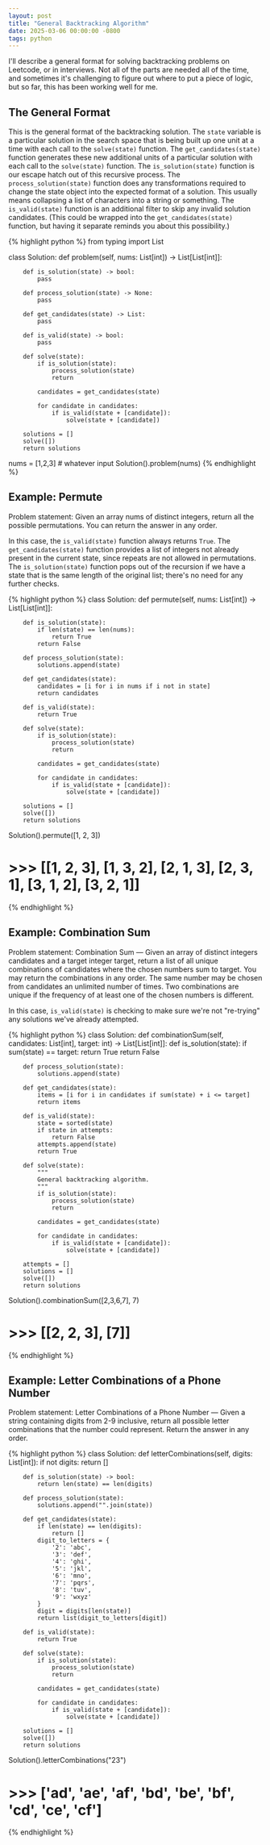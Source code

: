 ```yaml
---
layout: post
title: "General Backtracking Algorithm"
date: 2025-03-06 00:00:00 -0800
tags: python
---
```


I'll describe a general format for solving backtracking problems on Leetcode,
or in interviews. Not all of the parts are needed all of the time, and 
sometimes it's challenging to figure out where to put a piece of logic, but so
far, this has been working well for me.


## The General Format

This is the general format of the backtracking solution. The `state` variable
is a particular solution in the search space that is being built up one unit at
a time with each call to the `solve(state)` function. The
`get_candidates(state)` function generates these new additional units of a
particular solution with each call to the `solve(state)` function. The
`is_solution(state)` function is our escape hatch out of this recursive 
process. The `process_solution(state)` function does any transformations 
required to change the state object into the expected format of a solution.
This usually means collapsing a list of characters into a string or something.
The `is_valid(state)` function is an additional filter to skip any invalid 
solution candidates. (This could be wrapped into the `get_candidates(state)` 
function, but having it separate reminds you about this possibility.)

{% highlight python %}
from typing import List

class Solution:
    def problem(self, nums: List[int]) -> List[List[int]]:

        def is_solution(state) -> bool:
            pass

        def process_solution(state) -> None:
            pass
        
        def get_candidates(state) -> List:
            pass

        def is_valid(state) -> bool:
            pass

        def solve(state):
            if is_solution(state):
                process_solution(state)
                return
        
            candidates = get_candidates(state)
        
            for candidate in candidates:
                if is_valid(state + [candidate]):
                    solve(state + [candidate])

        solutions = []
        solve([])
        return solutions

nums = [1,2,3] # whatever input
Solution().problem(nums)
{% endhighlight %}


## Example: Permute

Problem statement: Given an array nums of distinct integers, return all the 
possible permutations. You can return the answer in any order.

In this case, the `is_valid(state)` function always returns `True`. The
`get_candidates(state)` function provides a list of integers not already
present in the current state, since repeats are not allowed in permutations.
The `is_solution(state)` function pops out of the recursion if we have a state
that is the same length of the original list; there's no need for any further
checks.

{% highlight python %}
class Solution:
    def permute(self, nums: List[int]) -> List[List[int]]:

        def is_solution(state):
            if len(state) == len(nums):
                return True
            return False

        def process_solution(state):
            solutions.append(state)
        
        def get_candidates(state):
            candidates = [i for i in nums if i not in state]
            return candidates

        def is_valid(state):
            return True

        def solve(state):
            if is_solution(state):
                process_solution(state)
                return
        
            candidates = get_candidates(state)
        
            for candidate in candidates:
                if is_valid(state + [candidate]):
                    solve(state + [candidate])

        solutions = []
        solve([])
        return solutions

Solution().permute([1, 2, 3])
# >>> [[1, 2, 3], [1, 3, 2], [2, 1, 3], [2, 3, 1], [3, 1, 2], [3, 2, 1]]
{% endhighlight %}


## Example: Combination Sum

Problem statement: Combination Sum — Given an array of distinct integers 
candidates and a target integer target, return a list of all unique 
combinations of candidates where the chosen numbers sum to target.
You may return the combinations in any order. The same number may be chosen 
from candidates an unlimited number of times. Two combinations are unique if 
the frequency of at least one of the chosen numbers is different.

In this case, `is_valid(state)` is checking to make sure we're not "re-trying"
any solutions we've already attempted.

{% highlight python %}
class Solution:
    def combinationSum(self, candidates: List[int], target: int) -> List[List[int]]:
        def is_solution(state):
            if sum(state) == target:
                return True
            return False

        def process_solution(state):
            solutions.append(state)
        
        def get_candidates(state):
            items = [i for i in candidates if sum(state) + i <= target]
            return items

        def is_valid(state):
            state = sorted(state)
            if state in attempts:
                return False
            attempts.append(state)
            return True

        def solve(state):
            """
            General backtracking algorithm.
            """
            if is_solution(state):
                process_solution(state)
                return
        
            candidates = get_candidates(state)
        
            for candidate in candidates:
                if is_valid(state + [candidate]):
                    solve(state + [candidate])

        attempts = []
        solutions = []
        solve([])
        return solutions

Solution().combinationSum([2,3,6,7], 7)
# >>> [[2, 2, 3], [7]]
{% endhighlight %}


## Example: Letter Combinations of a Phone Number

Problem statement: Letter Combinations of a Phone Number — Given a string 
containing digits from 2-9 inclusive, return all possible letter combinations 
that the number could represent. Return the answer in any order.

{% highlight python %}
class Solution:
    def letterCombinations(self, digits: List[int]):
        if not digits:
            return []
    
        def is_solution(state) -> bool:
            return len(state) == len(digits)
    
        def process_solution(state):
            solutions.append("".join(state))

        def get_candidates(state):
            if len(state) == len(digits):
                return []
            digit_to_letters = {
                '2': 'abc',
                '3': 'def',
                '4': 'ghi',
                '5': 'jkl',
                '6': 'mno',
                '7': 'pqrs',
                '8': 'tuv',
                '9': 'wxyz'
            }
            digit = digits[len(state)]
            return list(digit_to_letters[digit])
    
        def is_valid(state):
            return True
    
        def solve(state):
            if is_solution(state):
                process_solution(state)
                return
        
            candidates = get_candidates(state)
        
            for candidate in candidates:
                if is_valid(state + [candidate]):
                    solve(state + [candidate])

        solutions = []
        solve([])
        return solutions

Solution().letterCombinations("23")
# >>> ['ad', 'ae', 'af', 'bd', 'be', 'bf', 'cd', 'ce', 'cf']
{% endhighlight %}